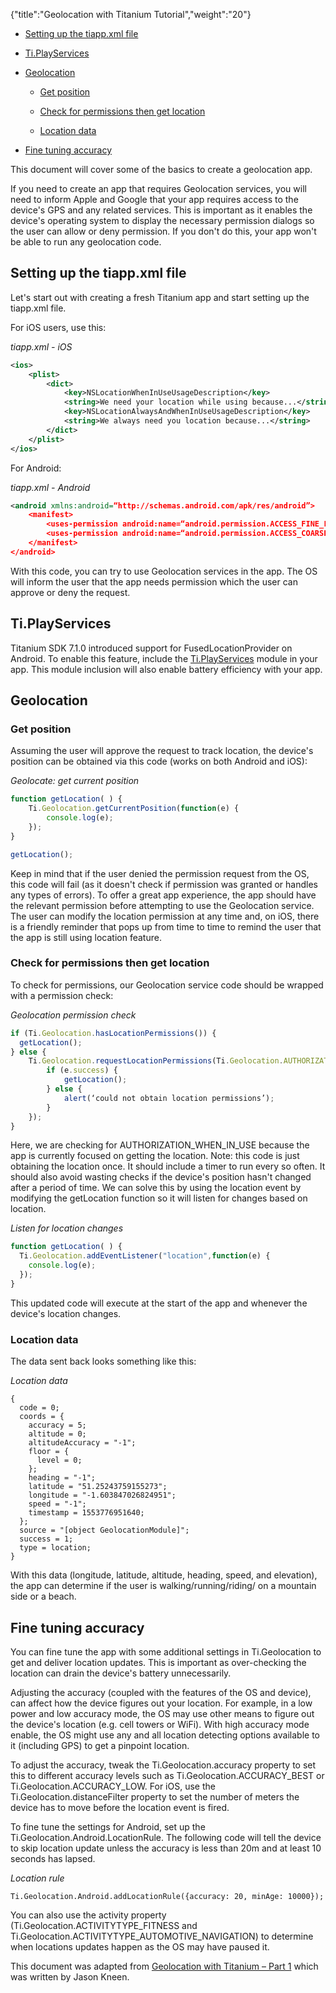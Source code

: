 {"title":"Geolocation with Titanium Tutorial","weight":"20"}

* [Setting up the tiapp.xml file](#setting-up-the-tiapp.xml-file)

* [Ti.PlayServices](#ti.playservices)

* [Geolocation](#geolocation)

    * [Get position](#get-position)

    * [Check for permissions then get location](#check-for-permissions-then-get-location)

    * [Location data](#location-data)

* [Fine tuning accuracy](#fine-tuning-accuracy)

This document will cover some of the basics to create a geolocation app.

If you need to create an app that requires Geolocation services, you will need to inform Apple and Google that your app requires access to the device's GPS and any related services. This is important as it enables the device's operating system to display the necessary permission dialogs so the user can allow or deny permission. If you don't do this, your app won't be able to run any geolocation code.

## Setting up the tiapp.xml file

Let's start out with creating a fresh Titanium app and start setting up the tiapp.xml file.

For iOS users, use this:

*tiapp.xml - iOS*

```xml
<ios>
    <plist>
        <dict>
            <key>NSLocationWhenInUseUsageDescription</key>
            <string>We need your location while using because...</string>
            <key>NSLocationAlwaysAndWhenInUseUsageDescription</key>
            <string>We always need you location because...</string>
        </dict>
    </plist>
</ios>
```

For Android:

*tiapp.xml - Android*

```xml
<android xmlns:android=“http://schemas.android.com/apk/res/android”>
    <manifest>
        <uses-permission android:name=“android.permission.ACCESS_FINE_LOCATION”/>
        <uses-permission android:name=“android.permission.ACCESS_COARSE_LOCATION”/>
    </manifest>
</android>
```

With this code, you can try to use Geolocation services in the app. The OS will inform the user that the app needs permission which the user can approve or deny the request.

## Ti.PlayServices

Titanium SDK 7.1.0 introduced support for FusedLocationProvider on Android. To enable this feature, include the [Ti.PlayServices](https://github.com/appcelerator-modules/ti.playservices) module in your app. This module inclusion will also enable battery efficiency with your app.

## Geolocation

### Get position

Assuming the user will approve the request to track location, the device's position can be obtained via this code (works on both Android and iOS):

*Geolocate: get current position*

```javascript
function getLocation( ) {
    Ti.Geolocation.getCurrentPosition(function(e) {
        console.log(e);
    });
}

getLocation();
```

Keep in mind that if the user denied the permission request from the OS, this code will fail (as it doesn't check if permission was granted or handles any types of errors). To offer a great app experience, the app should have the relevant permission before attempting to use the Geolocation service. The user can modify the location permission at any time and, on iOS, there is a friendly reminder that pops up from time to time to remind the user that the app is still using location feature.

### Check for permissions then get location

To check for permissions, our Geolocation service code should be wrapped with a permission check:

*Geolocation permission check*

```javascript
if (Ti.Geolocation.hasLocationPermissions()) {
  getLocation();
} else {
    Ti.Geolocation.requestLocationPermissions(Ti.Geolocation.AUTHORIZATION_WHEN_IN_USE, function (e) {
        if (e.success) {
            getLocation();
        } else {
            alert(‘could not obtain location permissions’);
        }
    });
}
```

Here, we are checking for AUTHORIZATION\_WHEN\_IN\_USE because the app is currently focused on getting the location. Note: this code is just obtaining the location once. It should include a timer to run every so often. It should also avoid wasting checks if the device's position hasn't changed after a period of time. We can solve this by using the location event by modifying the getLocation function so it will listen for changes based on location.

*Listen for location changes*

```javascript
function getLocation( ) {
  Ti.Geolocation.addEventListener("location",function(e) {
    console.log(e);
  });
}
```

This updated code will execute at the start of the app and whenever the device's location changes.

### Location data

The data sent back looks something like this:

*Location data*

```
{
  code = 0;
  coords = {
    accuracy = 5;
    altitude = 0;
    altitudeAccuracy = "-1";
    floor = {
      level = 0;
    };
    heading = "-1";
    latitude = "51.25243759155273";
    longitude = "-1.603847026824951";
    speed = "-1";
    timestamp = 1553776951640;
  };
  source = "[object GeolocationModule]";
  success = 1;
  type = location;
}
```

With this data (longitude, latitude, altitude, heading, speed, and elevation), the app can determine if the user is walking/running/riding/ on a mountain side or a beach.

## Fine tuning accuracy

You can fine tune the app with some additional settings in Ti.Geolocation to get and deliver location updates. This is important as over-checking the location can drain the device's battery unnecessarily.

Adjusting the accuracy (coupled with the features of the OS and device), can affect how the device figures out your location. For example, in a low power and low accuracy mode, the OS may use other means to figure out the device's location (e.g. cell towers or WiFi). With high accuracy mode enable, the OS might use any and all location detecting options available to it (including GPS) to get a pinpoint location.

To adjust the accuracy, tweak the Ti.Geolocation.accuracy property to set this to different accuracy levels such as Ti.Geolocation.ACCURACY\_BEST or Ti.Geolocation.ACCURACY\_LOW. For iOS, use the Ti.Geolocation.distanceFilter property to set the number of meters the device has to move before the location event is fired.

To fine tune the settings for Android, set up the Ti.Geolocation.Android.LocationRule. The following code will tell the device to skip location update unless the accuracy is less than 20m and at least 10 seconds has lapsed.

*Location rule*

```
Ti.Geolocation.Android.addLocationRule({accuracy: 20, minAge: 10000});
```

You can also use the activity property (Ti.Geolocation.ACTIVITYTYPE\_FITNESS and Ti.Geolocation.ACTIVITYTYPE\_AUTOMOTIVE\_NAVIGATION) to determine when locations updates happen as the OS may have paused it.

This document was adapted from [Geolocation with Titanium – Part 1](https://devblog.axway.com/mobile-apps/geolocation-with-titanium-part-1/?utm_source=Axway+Developer&utm_campaign=dff3687f1a-Newsletter_April_2019&utm_medium=email&utm_term=0_763a3fa2c9-dff3687f1a-430799269) which was written by Jason Kneen.
